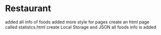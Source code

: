 # Restaurant
added all info of foods
added more style for pages
create an  html page called statistcs.html
create Local Storage and JSON
all foods info is added
